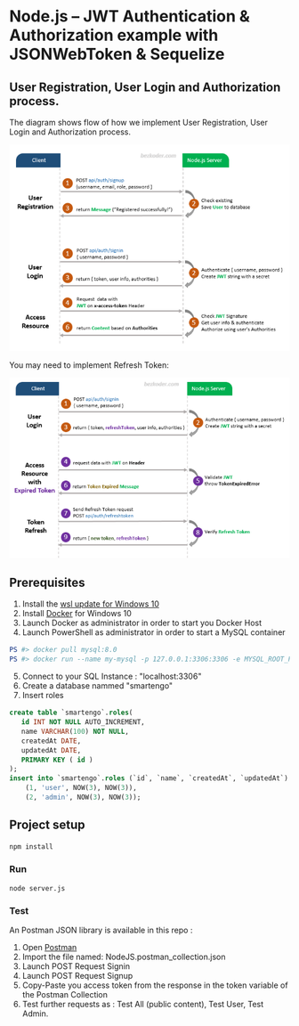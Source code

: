 
# Node.js – JWT Authentication & Authorization example with JSONWebToken & Sequelize

## User Registration, User Login and Authorization process.
The diagram shows flow of how we implement User Registration, User Login and Authorization process.

![jwt-token-authentication-node-js-example-flow](jwt-token-authentication-node-js-example-flow.png)

You may need to implement Refresh Token:

![jwt-refresh-token-node-js-example-flow](jwt-refresh-token-node-js-example-flow.png)

## Prerequisites
1. Install the [wsl update for Windows 10](https://wslstorestorage.blob.core.windows.net/wslblob/wsl_update_x64.msi)
2. Install [Docker](https://docs.docker.com/desktop/windows/install/) for Windows 10
3. Launch Docker as administrator in order to start you Docker Host
4. Launch PowerShell as administrator in order to start a MySQL container
```powershell
PS #> docker pull mysql:8.0
PS #> docker run --name my-mysql -p 127.0.0.1:3306:3306 -e MYSQL_ROOT_PASSWORD=password_01 -v $HOME/mysql-data:/var/lib/mysql -d mysql:8.0
```
5. Connect to your SQL Instance : "localhost:3306"
6. Create a database nammed "smartengo"
7.  Insert roles
```sql
create table `smartengo`.roles(
   id INT NOT NULL AUTO_INCREMENT,
   name VARCHAR(100) NOT NULL,
   createdAt DATE,
   updatedAt DATE,
   PRIMARY KEY ( id )
);
insert into `smartengo`.roles (`id`, `name`, `createdAt`, `updatedAt`) values
	(1, 'user', NOW(3), NOW(3)),
	(2, 'admin', NOW(3), NOW(3));
```
## Project setup
```
npm install
```

### Run
```
node server.js
```

### Test
An Postman JSON library is available in this repo :
1. Open [Postman](https://www.postman.com/downloads/)
2. Import the file named: NodeJS.postman_collection.json
3. Launch POST Request Signin
4. Launch POST Request Signup
5. Copy-Paste you access token from the response in the token variable of the Postman Collection
6. Test further requests as : Test All (public content), Test User, Test Admin.
